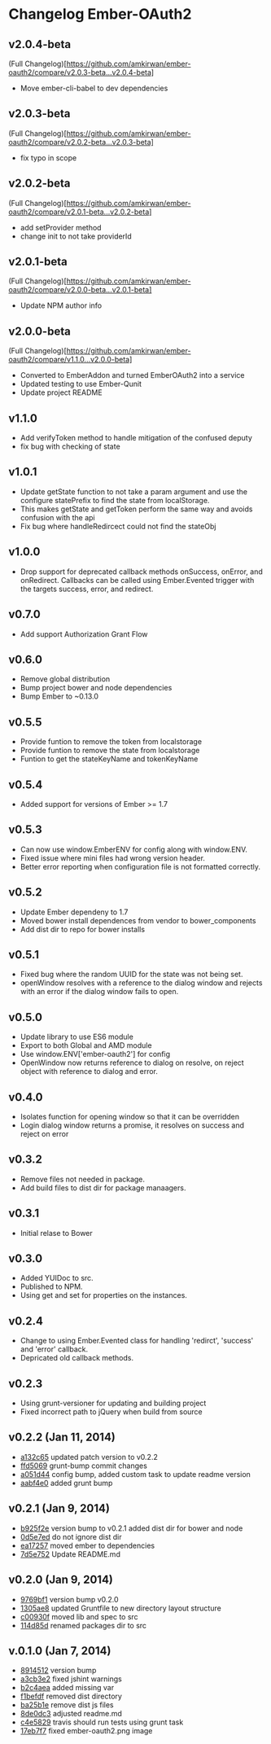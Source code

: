 # Changelog Ember-OAuth2

## v2.0.4-beta
  (Full Changelog)[https://github.com/amkirwan/ember-oauth2/compare/v2.0.3-beta...v2.0.4-beta]
  - Move ember-cli-babel to dev dependencies

## v2.0.3-beta
  (Full Changelog)[https://github.com/amkirwan/ember-oauth2/compare/v2.0.2-beta...v2.0.3-beta]
  - fix typo in scope

## v2.0.2-beta
  (Full Changelog)[https://github.com/amkirwan/ember-oauth2/compare/v2.0.1-beta...v2.0.2-beta]

  - add setProvider method
  - change init to not take providerId

## v2.0.1-beta
  (Full Changelog)[https://github.com/amkirwan/ember-oauth2/compare/v2.0.0-beta...v2.0.1-beta]

  - Update NPM author info

## v2.0.0-beta
  (Full Changelog)[https://github.com/amkirwan/ember-oauth2/compare/v1.1.0...v2.0.0-beta]

  - Converted to EmberAddon and turned EmberOAuth2 into a service
  - Updated testing to use Ember-Qunit
  - Update project README

## v1.1.0
  - Add verifyToken method to handle mitigation of the confused deputy
  - fix bug with checking of state

## v1.0.1
  - Update getState function to not take a param argument and use the configure statePrefix to find the state from localStorage.
  - This makes getState and getToken perform the same way and avoids confusion with the api
  - Fix bug where handleRedircect could not find the stateObj

## v1.0.0
  - Drop support for deprecated callback methods onSuccess, onError, and onRedirect. Callbacks can be called using Ember.Evented trigger with the targets success, error, and redirect.
## v0.7.0
  - Add support Authorization Grant Flow
## v0.6.0
  - Remove global distribution
  - Bump project bower and node dependencies
  - Bump Ember to ~0.13.0

## v0.5.5
  - Provide funtion to remove the token from localstorage
  - Provide funtion to remove the state from localstorage
  - Funtion to get the stateKeyName and tokenKeyName

## v0.5.4
  - Added support for versions of Ember >= 1.7
## v0.5.3
  - Can now use window.EmberENV for config along with window.ENV.
  - Fixed issue where mini files had wrong version header.
  - Better error reporting when configuration file is not formatted correctly.
## v0.5.2
  - Update Ember dependeny to 1.7
  - Moved bower install dependences from vendor to bower_components
  - Add dist dir to repo for bower installs
## v0.5.1
  - Fixed bug where the random UUID for the state was not being set.
  - openWindow resolves with a reference to the dialog window and rejects
    with an error if the dialog window fails to open.
## v0.5.0
  - Update library to use ES6 module
  - Export to both Global and AMD module
  - Use window.ENV['ember-oauth2'] for config
  - OpenWindow now returns reference to dialog on resolve, on reject object with reference to dialog and error.
## v0.4.0
  - Isolates function for opening window so that it can be overridden
  - Login dialog window returns a promise, it resolves on success and reject on error
## v0.3.2
  - Remove files not needed in package.
  - Add build files to dist dir for package manaagers.
## v0.3.1
  - Initial relase to Bower
## v0.3.0
  - Added YUIDoc to src.
  - Published to NPM.
  - Using get and set for properties on the instances.
## v0.2.4
  - Change to using Ember.Evented class for handling 'redirct', 'success' and 'error' callback.
  - Depricated old callback methods.
## v0.2.3
  - Using grunt-versioner for updating and building project
  - Fixed incorrect path to jQuery when build from source
## v0.2.2 (Jan 11, 2014)
  - [a132c65](https://github.com/amkirwan/ember-oauth2/commit/a132c657ae0a5173fc78ab192c6db11e4074232c) updated patch version to v0.2.2
  - [ffd5069](https://github.com/amkirwan/ember-oauth2/commit/ffd50691721e96091e3642c1ecc871d66c2f48f8) grunt-bump commit changes
  - [a051d44](https://github.com/amkirwan/ember-oauth2/commit/a051d44a15c3e27fbcafe07e5fee43695e4fd68c) config bump, added custom task to update readme version
  - [aabf4e0](https://github.com/amkirwan/ember-oauth2/commit/aabf4e055d1cec84a904033fdb4889283544f32d) added grunt bump
  
## v0.2.1 (Jan 9, 2014)
  - [b925f2e](https://github.com/amkirwan/ember-oauth2/commit/b925f2ea303930785227c424ecba5f7c772275a8) version bump to v0.2.1 added dist dir for bower and node
  - [0d5e7ed](https://github.com/amkirwan/ember-oauth2/commit/0d5e7eddfe5483853476def213caa999354a09dc) do not ignore dist dir
  - [ea17257](https://github.com/amkirwan/ember-oauth2/commit/ea172578b6dbb6ab13b22583de3368fd7a5aae95) moved ember to dependencies
  - [7d5e752](https://github.com/amkirwan/ember-oauth2/commit/7d5e75227aa304c77385f24ff4e66408c58d1498) Update README.md

## v0.2.0 (Jan 9, 2014)
  - [9769bf1](https://github.com/amkirwan/ember-oauth2/commit/9769bf1daae3c9035b03a27b7ceabda4e53b6874) version bump v0.2.0
  - [1305ae8](https://github.com/amkirwan/ember-oauth2/commit/1305ae8504eff1961e4c09d10611e9ce2dbdf4a2) updated Gruntfile to new directory layout structure
  - [c00930f](https://github.com/amkirwan/ember-oauth2/commit/c00930f58ed8e384071320a04b1fb87091b1a041) moved lib and spec to src
  - [114d85d](https://github.com/amkirwan/ember-oauth2/commit/114d85d729bb28056d624b2df94cc88013ec3973) renamed packages dir to src

## v.0.1.0 (Jan 7, 2014)
  - [8914512](https://github.com/amkirwan/ember-oauth2/commit/8914512d4cffb9c0de8f1a2455948569846d291a) version bump
  - [a3cb3e2](https://github.com/amkirwan/ember-oauth2/commit/a3cb3e289a9fda3930e6f90c103aa010af41a1c0) fixed jshint warnings
  - [b2c4aea](https://github.com/amkirwan/ember-oauth2/commit/b2c4aea31e4f80153d7a7217a50fd1a1caf244ee) added missing var
  - [f1befdf](https://github.com/amkirwan/ember-oauth2/commit/f1befdfb5040c757090e48826bbf0c936dc34b5c) removed dist directory
  - [ba25b1e](https://github.com/amkirwan/ember-oauth2/commit/ba25b1e79f9eae2d3e992633189821392987bf7b) remove dist js files
  - [8de0dc3](https://github.com/amkirwan/ember-oauth2/commit/8de0dc3f6cb2d93a0a16752e9306b18e998a906b) adjusted readme.md
  - [c4e5829](https://github.com/amkirwan/ember-oauth2/commit/c4e58292a43190fd6e9b7af7d1b3bde900e7776f) travis should run tests using grunt task
  - [17eb7f7](https://github.com/amkirwan/ember-oauth2/commit/17eb7f71a275c94b3053d334f77004fbf6ef03b4) fixed ember-oauth2.png image

